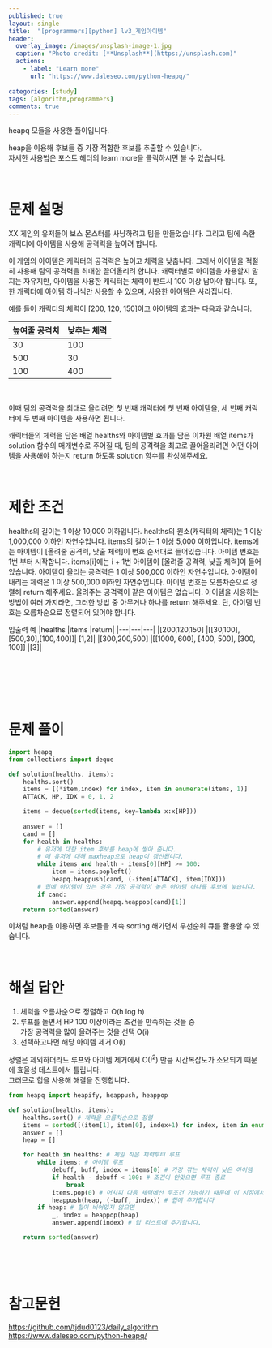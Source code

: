```yaml
---
published: true
layout: single
title:  "[programmers][python] lv3_게임아이템"
header:
  overlay_image: /images/unsplash-image-1.jpg
  caption: "Photo credit: [**Unsplash**](https://unsplash.com)"
  actions:
    - label: "Learn more"
      url: "https://www.daleseo.com/python-heapq/"
      
categories: [study]
tags: [algorithm,programmers]
comments: true
---
```


heapq 모듈을 사용한 풀이입니다. 

heap을 이용해 후보들 중 가장 적합한 후보를 추출할 수 있습니다.  
자세한 사용법은 포스트 헤더의 learn more을 클릭하시면 볼 수 있습니다. 

&nbsp;

# 문제 설명  
XX 게임의 유저들이 보스 몬스터를 사냥하려고 팀을 만들었습니다. 그리고 팀에 속한 캐릭터에 아이템을 사용해 공격력을 높이려 합니다.

이 게임의 아이템은 캐릭터의 공격력은 높이고 체력을 낮춥니다. 그래서 아이템을 적절히 사용해 팀의 공격력을 최대한 끌어올리려 합니다. 캐릭터별로 아이템을 사용할지 말지는 자유지만, 아이템을 사용한 캐릭터는 체력이 반드시 100 이상 남아야 합니다. 또, 한 캐릭터에 아이템 하나씩만 사용할 수 있으며, 사용한 아이템은 사라집니다.

예를 들어 캐릭터의 체력이 [200, 120, 150]이고 아이템의 효과는 다음과 같습니다.

|높여줄 공격치	|낮추는 체력|
|---|---|
|30	|100|
|500|	30|
|100|	400|
&nbsp;

이때 팀의 공격력을 최대로 올리려면 첫 번째 캐릭터에 첫 번째 아이템을, 세 번째 캐릭터에 두 번째 아이템을 사용하면 됩니다.

캐릭터들의 체력을 담은 배열 healths와 아이템별 효과를 담은 이차원 배열 items가 solution 함수의 매개변수로 주어질 때, 팀의 공격력을 최고로 끌어올리려면 어떤 아이템을 사용해야 하는지 return 하도록 solution 함수를 완성해주세요.

&nbsp;

# 제한 조건
healths의 길이는 1 이상 10,000 이하입니다.
healths의 원소(캐릭터의 체력)는 1 이상 1,000,000 이하인 자연수입니다.
items의 길이는 1 이상 5,000 이하입니다.
items에는 아이템이 [올려줄 공격력, 낮출 체력]이 번호 순서대로 들어있습니다.
아이템 번호는 1번 부터 시작합니다.
items[i]에는 i + 1번 아이템이 [올려줄 공격력, 낮출 체력]이 들어있습니다.
아이템이 올리는 공격력은 1 이상 500,000 이하인 자연수입니다.
아이템이 내리는 체력은 1 이상 500,000 이하인 자연수입니다.
아이템 번호는 오름차순으로 정렬해 return 해주세요.
올려주는 공격력이 같은 아이템은 없습니다.
아이템을 사용하는 방법이 여러 가지라면, 그러한 방법 중 아무거나 하나를 return 해주세요. 단, 아이템 번호는 오름차순으로 정렬되어 있어야 합니다.

입출력 예
|healths	|items	|return|
|---|---|---|
|[200,120,150]	|[[30,100],[500,30],[100,400]]|	[1,2]|
|[300,200,500]	|[[1000, 600], [400, 500], [300, 100]]	|[3]|


&nbsp;

&nbsp;

&nbsp;


# 문제 풀이

```py
import heapq
from collections import deque

def solution(healths, items):
    healths.sort()
    items = [(*item,index) for index, item in enumerate(items, 1)]
    ATTACK, HP, IDX = 0, 1, 2

    items = deque(sorted(items, key=lambda x:x[HP]))
    
    answer = []
    cand = []
    for health in healths:
        # 유저에 대한 item 후보를 heap에 쌓아 줍니다. 
        # 매 유저에 대해 maxheap으로 heap이 갱신됩니다. 
        while items and health - items[0][HP] >= 100:
            item = items.popleft()
            heapq.heappush(cand, (-item[ATTACK], item[IDX]))
        # 힙에 아이템이 있는 경우 가장 공격력이 높은 아이템 하나를 후보에 넣습니다. 
        if cand:
            answer.append(heapq.heappop(cand)[1])
    return sorted(answer)
```

이처럼 heap을 이용하면 후보들을 계속 sorting 해가면서 우선순위 큐를 활용할 수 있습니다. 

&nbsp;

# 해설 답안

1. 체력을 오름차순으로 정렬하고 O(h log h)  
2. 루프를 돌면서 HP 100 이상이라는 조건을 만족하는 것들 중  
가장 공격력을 많이 올려주는 것을 선택 O(i)  
3. 선택하고나면 해당 아이템 제거 O(i)  

정렬은 제외하더라도 루프와 아이템 제거에서 O($i^2$) 만큼 시간복잡도가 소요되기 때문에 효율성 테스트에서 틀립니다.  
그러므로 힙을 사용해 해결을 진행합니다. 

```py
from heapq import heapify, heappush, heappop

def solution(healths, items):
    healths.sort() # 체력을 오름차순으로 정렬
    items = sorted([(item[1], item[0], index+1) for index, item in enumerate(items)]) # 깎는 체력 순으로 정렬
    answer = []
    heap = []

    for health in healths: # 제일 작은 체력부터 루프
        while items: # 아이템 루프
            debuff, buff, index = items[0] # 가장 깎는 체력이 낮은 아이템
            if health - debuff < 100: # 조건이 안맞으면 루프 종료
                break
            items.pop(0) # 어차피 다음 체력에선 무조건 가능하기 때문에 이 시점에서 제거합니다. 여기서 deque를 사용해도 되겠죠?
            heappush(heap, (-buff, index)) # 힙에 추가합니다
        if heap: # 힙이 비어있지 않으면
            _, index = heappop(heap)
            answer.append(index) # 답 리스트에 추가합니다.

    return sorted(answer)
```

&nbsp;

&nbsp;


# 참고문헌

https://github.com/tjdud0123/daily_algorithm
https://www.daleseo.com/python-heapq/